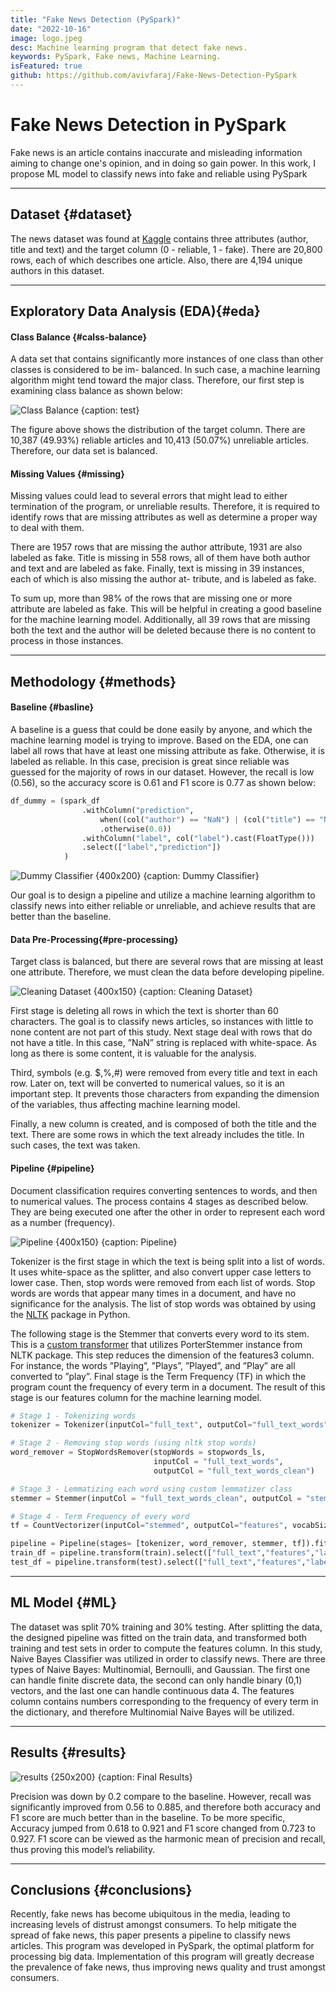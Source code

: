 ```yaml
---
title: "Fake News Detection (PySpark)"
date: "2022-10-16"
image: logo.jpeg
desc: Machine learning program that detect fake news.
keywords: PySpark, Fake news, Machine Learning.
isFeatured: true
github: https://github.com/avivfaraj/Fake-News-Detection-PySpark
---
```



# Fake News Detection in PySpark

Fake news is an article contains inaccurate and misleading information aiming to change one's opinion,
and in doing so gain power. In this work, I propose ML model to classify news into fake and reliable using PySpark

***

## Dataset {#dataset}

The news dataset was found at [Kaggle](https://www.kaggle.com/c/fake-news/data) contains three attributes (author, title and text) and the target column (0 - reliable, 1 - fake). There are 20,800 rows, each of which describes one article.
Also, there are 4,194 unique authors in this dataset.

---

## Exploratory Data Analysis (EDA){#eda}

#### Class Balance {#calss-balance}

A data set that contains significantly more instances of one class than other classes is considered to be im- balanced.
In such case, a machine learning algorithm might tend toward the major class.
Therefore, our first step is examining class balance as shown below:

![Class Balance {caption: test}](fake-news-detection/dist.png)


The figure above shows the distribution of the target column.
There are 10,387 (49.93%) reliable articles and 10,413 (50.07%) unreliable articles.
Therefore, our data set is balanced.


#### Missing Values {#missing}

Missing values could lead to several errors that might lead to either termination of the program, or unreliable results.
Therefore, it is required to identify rows that are missing attributes as well as determine a proper way to deal with them.

There are 1957 rows that are missing the author attribute, 1931 are also labeled as fake.
Title is missing in 558 rows, all of them have both author and text and are labeled as fake.
Finally, text is missing in 39 instances, each of which is also missing the author at- tribute, and is labeled as fake.

To sum up, more than 98% of the rows that are missing one or more attribute are labeled as fake.
This will be helpful in creating a good baseline for the machine learning model.
Additionally, all 39 rows that are missing both the text and the author will be deleted because there is no content to process in those instances.


---

## Methodology {#methods}

#### Baseline {#basline}

A baseline is a guess that could be done easily by anyone,
and which the machine learning model is trying to improve.
Based on the EDA, one can label all rows that have at least one missing attribute as fake.
Otherwise, it is labeled as reliable.
In this case, precision is great since reliable was guessed for the majority of rows in our dataset.
However, the recall is low (0.56), so the accuracy score is 0.61 and F1 score is 0.77 as shown below:

```python
df_dummy = (spark_df
                .withColumn("prediction", 
                    when((col("author") == "NaN") | (col("title") == "NaN") , 1.0)
                    .otherwise(0.0))
                .withColumn("label", col("label").cast(FloatType()))
                .select(["label","prediction"])
            )
```

![Dummy Classifier  {400x200} {caption: Dummy Classifier}](fake-news-detection/dummy.png)

Our goal is to design a pipeline and utilize a machine learning algorithm
to classify news into either reliable or unreliable,
and achieve results that are better than the baseline.

#### Data Pre-Processing{#pre-processing}

Target class is balanced, but there are several rows that are missing at least one attribute.
Therefore, we must clean the data before developing pipeline.


![Cleaning Dataset {400x150} {caption: Cleaning Dataset}](fake-news-detection/pre-process.png)

First stage is deleting all rows in which the text is shorter than 60 characters.
The goal is to classify news articles, so instances with little to none content are not part of this study. Next stage deal with rows that do not have a title.
In this case, ”NaN” string is replaced with white-space.
As long as there is some content, it is valuable for the analysis.

Third, symbols (e.g. $,%,#) were removed from every title and text in each row.
Later on, text will be converted to numerical values, so it is an important step.
It prevents those characters from expanding the dimension of the variables, thus affecting machine learning model.

Finally, a new column is created, and is composed of both the title and the text.
There are some rows in which the text already includes the title.
In such cases, the text was taken.

#### Pipeline {#pipeline}

Document classification requires converting sentences to words, and then to numerical values.
The process contains 4 stages as described below. They are being executed one after the other
in order to represent each word as a number (frequency).

![Pipeline {400x150} {caption: Pipeline}](fake-news-detection/pipeline.png)

Tokenizer is the first stage in which the text is being split into a list of words.
It uses white-space as the splitter, and also convert upper case letters to lower case. Then, stop words were removed from each list of words.
Stop words are words that appear many times in a document, and have no significance for the analysis.
The list of stop words was obtained by using the [NLTK](https://www.nltk.org) package in Python.

The following stage is the Stemmer that converts every word to its stem.
This is a [custom transformer](https://csyhuang.github.io/2020/08/01/custom-transformer/) that utilizes PorterStemmer instance from NLTK package.
This step reduces the dimension of the features3 column.
For instance, the words ”Playing”, ”Plays”, ”Played”, and ”Play” are all converted to ”play”. Final stage is the Term Frequency (TF) in which the program count the frequency of every term in a document.
The result of this stage is our features column for the machine learning model.

```python
# Stage 1 - Tokenizing words
tokenizer = Tokenizer(inputCol="full_text", outputCol="full_text_words")

# Stage 2 - Removing stop words (using nltk stop words)
word_remover = StopWordsRemover(stopWords = stopwords_ls,
                                inputCol = "full_text_words",
                                outputCol = "full_text_words_clean")

# Stage 3 - Lemmatizing each word using custom lemmatizer class
stemmer = Stemmer(inputCol = "full_text_words_clean", outputCol = "stemmed")

# Stage 4 - Term Frequency of every word
tf = CountVectorizer(inputCol="stemmed", outputCol="features", vocabSize = 1e6)

pipeline = Pipeline(stages= [tokenizer, word_remover, stemmer, tf]).fit(train)
train_df = pipeline.transform(train).select(["full_text","features","label"])
test_df = pipeline.transform(test).select(["full_text","features","label"])
```


---

## ML Model {#ML}

The dataset was split 70% training and 30% testing.
After splitting the data, the designed pipeline was fitted on the train data, and transformed both training and test sets in order to compute the features column. In this study, Naive Bayes Classifier was utilized in order to classify news.
There are three types of Naive Bayes: Multinomial, Bernoulli, and Gaussian. The first one can handle finite discrete data,
the second can only handle binary (0,1) vectors,
and the last one can handle continuous data 4.
The features column contains numbers corresponding to the frequency of every term in the dictionary,
and therefore Multinomial Naive Bayes will be utilized.

---

## Results  {#results}

![results {250x200} {caption: Final Results}](fake-news-detection/results.png)

Precision was down by 0.2 compare to the baseline.
However, recall was significantly improved from 0.56 to 0.885, and therefore both accuracy and F1 score are much better than in the baseline.
To be more specific, Accuracy jumped from 0.618 to 0.921 and F1 score changed from 0.723 to 0.927.
F1 score can be viewed as the harmonic mean of precision and recall, thus proving this model’s reliability.

---

## Conclusions {#conclusions}

Recently, fake news has become ubiquitous in the media, leading to increasing levels of distrust amongst consumers.
To help mitigate the spread of fake news, this paper presents a pipeline to classify news articles.
This program was developed in PySpark, the optimal platform for processing big data.
Implementation of this program will greatly decrease the prevalence of fake news, thus improving news quality and trust amongst consumers.

